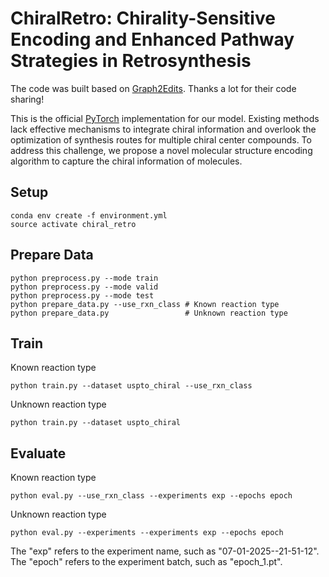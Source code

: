 # ChiralRetro: Chirality-Sensitive Encoding and Enhanced Pathway Strategies in Retrosynthesis
The code was built based on [Graph2Edits](https://github.com/Jamson-Zhong/Graph2Edits). Thanks a lot for their code sharing!

This is the official [PyTorch](https://pytorch.org/) implementation for our model. Existing methods lack effective mechanisms to integrate chiral information and overlook the optimization of synthesis routes for multiple chiral center compounds. To address this challenge, we propose a novel molecular structure encoding algorithm to capture the chiral information of molecules.

## Setup

```
conda env create -f environment.yml
source activate chiral_retro
```
## Prepare Data
```
python preprocess.py --mode train
python preprocess.py --mode valid
python preprocess.py --mode test
python prepare_data.py --use_rxn_class # Known reaction type
python prepare_data.py                 # Unknown reaction type
```
## Train 
Known reaction type
```
python train.py --dataset uspto_chiral --use_rxn_class 
```
Unknown reaction type
```
python train.py --dataset uspto_chiral 
```
## Evaluate
Known reaction type
```
python eval.py --use_rxn_class --experiments exp --epochs epoch
```
Unknown reaction type
```
python eval.py --experiments --experiments exp --epochs epoch
```
The "exp" refers to the experiment name, such as "07-01-2025--21-51-12". The "epoch" refers to the experiment batch, such as "epoch_1.pt".